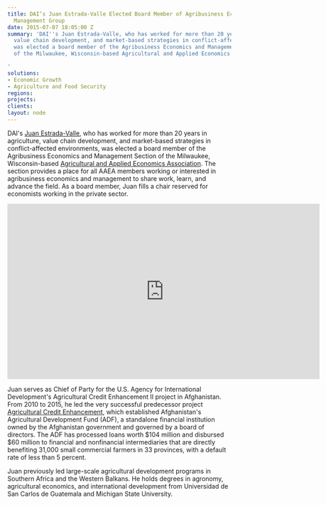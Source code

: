 ```yaml
---
title: DAI’s Juan Estrada-Valle Elected Board Member of Agribusiness Economics and
  Management Group
date: 2015-07-07 18:05:00 Z
summary: 'DAI''s Juan Estrada-Valle, who has worked for more than 20 years in agriculture,
  value chain development, and market-based strategies in conflict-affected environments,
  was elected a board member of the Agribusiness Economics and Management Section
  of the Milwaukee, Wisconsin-based Agricultural and Applied Economics Association.

'
solutions:
- Economic Growth
- Agriculture and Food Security
regions: 
projects: 
clients: 
layout: node
---
```


DAI's [Juan Estrada-Valle][1], who has worked for more than 20 years in agriculture, value chain development, and market-based strategies in conflict-affected environments, was elected a board member of the Agribusiness Economics and Management Section of the Milwaukee, Wisconsin-based [Agricultural and Applied Economics Association][2]. The section provides a place for all AAEA members working or interested in agribusiness economics and management to share work, learn, and advance the field. As a board member, Juan fills a chair reserved for economists working in the private sector.

<iframe allowfullscreen="" frameborder="0" height="394" mozallowfullscreen="" src="https://player.vimeo.com/video/130361148" webkitallowfullscreen="" width="703"></iframe>

Juan serves as Chief of Party for the U.S. Agency for International Development's Agricultural Credit Enhancement II project in Afghanistan. From 2010­­ to 2015, he led the very successful predecessor project [Agricultural Credit Enhancement][3], which established Afghanistan's Agricultural Development Fund (ADF), a standalone financial institution owned by the Afghanistan government and governed by a board of directors. The ADF has processed loans worth $104 million and disbursed $60 million to financial and nonfinancial intermediaries that are directly benefiting 31,000 small commercial farmers in 33 provinces, with a default rate of less than 5 percent.

Juan previously led large-scale agricultural development programs in Southern Africa and the Western Balkans. He holds degrees in agronomy, agricultural economics, and international development from Universidad de San Carlos de Guatemala and Michigan State University.

[1]: /who-we-are/our-team/juan-estrada-valle
[2]: http://dai.cmail2.com/t/r-l-aktlyld-nktiiqji-i/
[3]: /our-work/projects/afghanistan-agricultural-credit-enhancement-program-i-ii-ace
